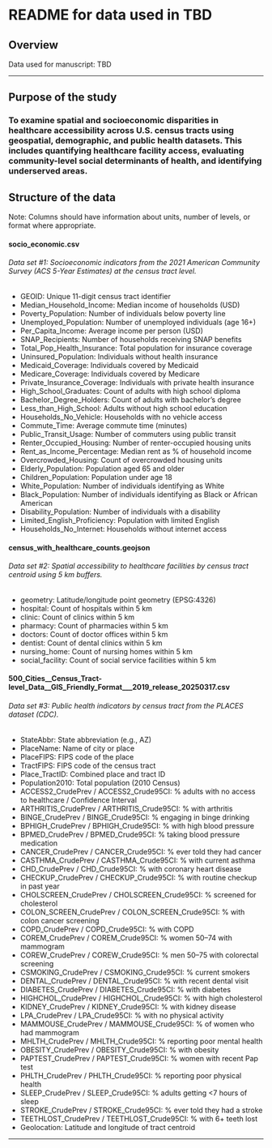 # README for data used in TBD

## Overview 
Data used for manuscript: TBD

***

## Purpose of the study 
### To examine spatial and socioeconomic disparities in healthcare accessibility across U.S. census tracts using geospatial, demographic, and public health datasets. This includes quantifying healthcare facility access, evaluating community-level social determinants of health, and identifying underserved areas.

## Structure of the data
Note: Columns should have information about units, number of levels, or format where appropriate.

#### socio_economic.csv  
###### Data set #1: Socioeconomic indicators from the 2021 American Community Survey (ACS 5-Year Estimates) at the census tract level.
* GEOID: Unique 11-digit census tract identifier
* Median_Household_Income: Median income of households (USD)
* Poverty_Population: Number of individuals below poverty line
* Unemployed_Population: Number of unemployed individuals (age 16+)
* Per_Capita_Income: Average income per person (USD)
* SNAP_Recipients: Number of households receiving SNAP benefits
* Total_Pop_Health_Insurance: Total population for insurance coverage
* Uninsured_Population: Individuals without health insurance
* Medicaid_Coverage: Individuals covered by Medicaid
* Medicare_Coverage: Individuals covered by Medicare
* Private_Insurance_Coverage: Individuals with private health insurance
* High_School_Graduates: Count of adults with high school diploma
* Bachelor_Degree_Holders: Count of adults with bachelor’s degree
* Less_than_High_School: Adults without high school education
* Households_No_Vehicle: Households with no vehicle access
* Commute_Time: Average commute time (minutes)
* Public_Transit_Usage: Number of commuters using public transit
* Renter_Occupied_Housing: Number of renter-occupied housing units
* Rent_as_Income_Percentage: Median rent as % of household income
* Overcrowded_Housing: Count of overcrowded housing units
* Elderly_Population: Population aged 65 and older
* Children_Population: Population under age 18
* White_Population: Number of individuals identifying as White
* Black_Population: Number of individuals identifying as Black or African American
* Disability_Population: Number of individuals with a disability
* Limited_English_Proficiency: Population with limited English
* Households_No_Internet: Households without internet access

#### census_with_healthcare_counts.geojson  
###### Data set #2: Spatial accessibility to healthcare facilities by census tract centroid using 5 km buffers.
* geometry: Latitude/longitude point geometry (EPSG:4326)
* hospital: Count of hospitals within 5 km
* clinic: Count of clinics within 5 km
* pharmacy: Count of pharmacies within 5 km
* doctors: Count of doctor offices within 5 km
* dentist: Count of dental clinics within 5 km
* nursing_home: Count of nursing homes within 5 km
* social_facility: Count of social service facilities within 5 km

#### 500_Cities__Census_Tract-level_Data__GIS_Friendly_Format___2019_release_20250317.csv  
###### Data set #3: Public health indicators by census tract from the PLACES dataset (CDC).
* StateAbbr: State abbreviation (e.g., AZ)
* PlaceName: Name of city or place
* PlaceFIPS: FIPS code of the place
* TractFIPS: FIPS code of the census tract
* Place_TractID: Combined place and tract ID
* Population2010: Total population (2010 Census)
* ACCESS2_CrudePrev / ACCESS2_Crude95CI: % adults with no access to healthcare / Confidence Interval
* ARTHRITIS_CrudePrev / ARTHRITIS_Crude95CI: % with arthritis
* BINGE_CrudePrev / BINGE_Crude95CI: % engaging in binge drinking
* BPHIGH_CrudePrev / BPHIGH_Crude95CI: % with high blood pressure
* BPMED_CrudePrev / BPMED_Crude95CI: % taking blood pressure medication
* CANCER_CrudePrev / CANCER_Crude95CI: % ever told they had cancer
* CASTHMA_CrudePrev / CASTHMA_Crude95CI: % with current asthma
* CHD_CrudePrev / CHD_Crude95CI: % with coronary heart disease
* CHECKUP_CrudePrev / CHECKUP_Crude95CI: % with routine checkup in past year
* CHOLSCREEN_CrudePrev / CHOLSCREEN_Crude95CI: % screened for cholesterol
* COLON_SCREEN_CrudePrev / COLON_SCREEN_Crude95CI: % with colon cancer screening
* COPD_CrudePrev / COPD_Crude95CI: % with COPD
* COREM_CrudePrev / COREM_Crude95CI: % women 50–74 with mammogram
* COREW_CrudePrev / COREW_Crude95CI: % men 50–75 with colorectal screening
* CSMOKING_CrudePrev / CSMOKING_Crude95CI: % current smokers
* DENTAL_CrudePrev / DENTAL_Crude95CI: % with recent dental visit
* DIABETES_CrudePrev / DIABETES_Crude95CI: % with diabetes
* HIGHCHOL_CrudePrev / HIGHCHOL_Crude95CI: % with high cholesterol
* KIDNEY_CrudePrev / KIDNEY_Crude95CI: % with kidney disease
* LPA_CrudePrev / LPA_Crude95CI: % with no physical activity
* MAMMOUSE_CrudePrev / MAMMOUSE_Crude95CI: % of women who had mammogram
* MHLTH_CrudePrev / MHLTH_Crude95CI: % reporting poor mental health
* OBESITY_CrudePrev / OBESITY_Crude95CI: % with obesity
* PAPTEST_CrudePrev / PAPTEST_Crude95CI: % women with recent Pap test
* PHLTH_CrudePrev / PHLTH_Crude95CI: % reporting poor physical health
* SLEEP_CrudePrev / SLEEP_Crude95CI: % adults getting <7 hours of sleep
* STROKE_CrudePrev / STROKE_Crude95CI: % ever told they had a stroke
* TEETHLOST_CrudePrev / TEETHLOST_Crude95CI: % with 6+ teeth lost
* Geolocation: Latitude and longitude of tract centroid

***
